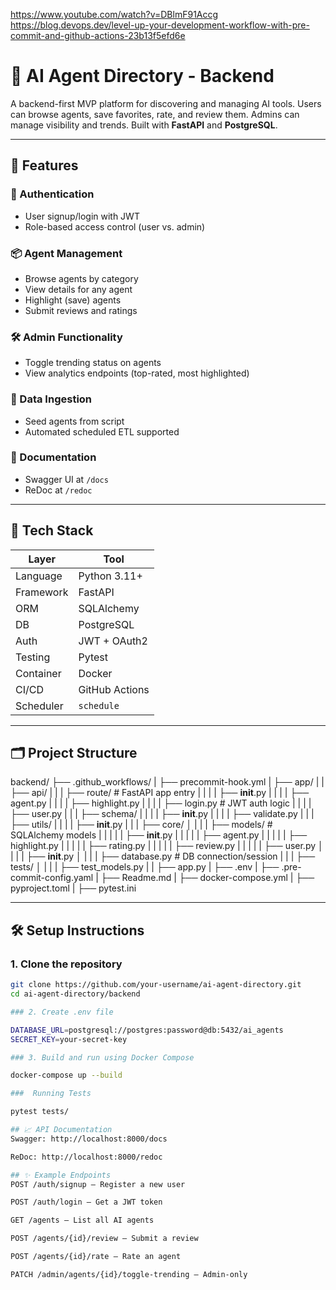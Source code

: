 https://www.youtube.com/watch?v=DBlmF91Accg
https://blog.devops.dev/level-up-your-development-workflow-with-pre-commit-and-github-actions-23b13f5efd6e

# 🧠 AI Agent Directory - Backend

A backend-first MVP platform for discovering and managing AI tools. Users can browse agents, save favorites, rate, and review them. Admins can manage visibility and trends. Built with **FastAPI** and **PostgreSQL**.

---

## 🚀 Features

### 👥 Authentication
- User signup/login with JWT
- Role-based access control (user vs. admin)

### 📦 Agent Management
- Browse agents by category
- View details for any agent
- Highlight (save) agents
- Submit reviews and ratings

### 🛠 Admin Functionality
- Toggle trending status on agents
- View analytics endpoints (top-rated, most highlighted)

### 🔄 Data Ingestion
- Seed agents from script
- Automated scheduled ETL supported

### 📑 Documentation
- Swagger UI at `/docs`
- ReDoc at `/redoc`

---

## 🧱 Tech Stack

| Layer | Tool |
|---|---|
| Language | Python 3.11+ |
| Framework | FastAPI |
| ORM | SQLAlchemy |
| DB | PostgreSQL |
| Auth | JWT + OAuth2 |
| Testing | Pytest |
| Container | Docker |
| CI/CD | GitHub Actions |
| Scheduler | `schedule` |

---

## 🗂 Project Structure

backend/
├── .github_workflows/
|  ├── precommit-hook.yml
|  ├── app/
|  |  ├── api/
|  |  |  ├── route/  # FastAPI app entry
|  |  |  |  ├── __init__.py
|  |  |  |  ├── agent.py
|  |  |  |  ├── highlight.py
|  |  |  |  ├── login.py  # JWT auth logic
|  |  |  |  ├── user.py
|  |  |  ├── schema/
|  |  |  |  ├── __init__.py
|  |  |  |  ├── validate.py
|  |  |  ├── utils/
|  |  |  |  ├── __init__.py
|  |  |  ├── core/
│  |  |  |  ├── models/  # SQLAlchemy models
|  |  |  |  |  ├── __init__.py
|  |  |  |  |  ├── agent.py
|  |  |  |  |  ├── highlight.py
|  |  |  |  |  ├── rating.py
|  |  |  |  |  ├── review.py
|  |  |  |  |  ├── user.py
│  |  |  |  ├── __init__.py
│  |  |  |  ├── database.py  # DB connection/session
|  |  |  ├── tests/
│  |  |  |  ├── test_models.py
|  |  ├── app.py
|  ├── .env
|  ├── .pre-commit-config.yaml
|  ├── Readme.md
|  ├── docker-compose.yml
|  ├── pyproject.toml
|  ├── pytest.ini

---

## 🛠 Setup Instructions

### 1. Clone the repository

```bash
git clone https://github.com/your-username/ai-agent-directory.git
cd ai-agent-directory/backend

### 2. Create .env file

DATABASE_URL=postgresql://postgres:password@db:5432/ai_agents
SECRET_KEY=your-secret-key

### 3. Build and run using Docker Compose

docker-compose up --build

###  Running Tests

pytest tests/

## 📈 API Documentation
Swagger: http://localhost:8000/docs

ReDoc: http://localhost:8000/redoc

## ✨ Example Endpoints
POST /auth/signup – Register a new user

POST /auth/login – Get a JWT token

GET /agents – List all AI agents

POST /agents/{id}/review – Submit a review

POST /agents/{id}/rate – Rate an agent

PATCH /admin/agents/{id}/toggle-trending – Admin-only
